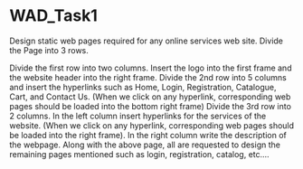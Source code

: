 # WAD_Task1
Design static web pages required for any online services web site.
Divide the Page into 3 rows. 

Divide the first row into two columns. Insert the logo into the first frame and the website header into the right frame.
Divide the 2nd row into 5 columns and insert the hyperlinks such as Home, Login, Registration, Catalogue, Cart, and Contact Us. (When we click on any hyperlink, corresponding web pages should be loaded into the bottom right frame)
Divide the 3rd row into 2 columns. In the left column insert hyperlinks for the services of the website. (When we click on any hyperlink, corresponding web pages should be loaded into the right frame). In the right column write the description of the webpage.
Along with the above page, all are requested to design the remaining pages mentioned such as login, registration, catalog, etc....
